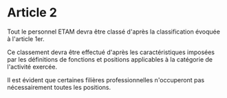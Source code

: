 # Article 2

Tout le personnel ETAM devra être classé d'après la classification évoquée à l'article 1er.

Ce classement devra être effectué d'après les caractéristiques imposées par les définitions de fonctions et positions applicables à la catégorie de l'activité exercée.

Il est évident que certaines filières professionnelles n'occuperont pas nécessairement toutes les positions.

